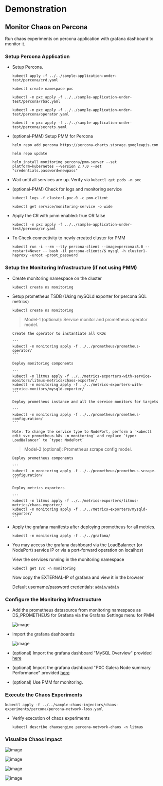 # Demonstration

## Monitor Chaos on Percona

Run chaos experiments on percona application with grafana dashboard to monitor it.

### Setup Percona Application

- Setup Percona.

  ```
  kubectl apply -f ../../sample-application-under-test/percona/crd.yaml
  ```

  ```
  kubectl create namespace pxc
  ```

  ```
  kubectl -n pxc apply -f ../../sample-application-under-test/percona/rbac.yaml
  ```

  ```
  kubectl -n pxc apply -f ../../sample-application-under-test/percona/operator.yaml
  ```

  ```
  kubectl -n pxc apply -f ../../sample-application-under-test/percona/secrets.yaml
  ```

- (optional-PMM) Setup PMM for Percona

  ```
  helm repo add percona https://percona-charts.storage.googleapis.com
  ```

  ```
  helm repo update
  ```

  ```
  helm install monitoring percona/pmm-server --set platform=kubernetes --version 2.7.0 --set "credentials.password=newpass"
  ```

- Wait until all services are up. Verify via `kubectl get pods -n pxc`

- (optional-PMM) Check for logs and monitoring service

  ```
  kubectl logs -f cluster1-pxc-0 -c pmm-client
  ```

  ```
  kubectl get service/monitoring-service -o wide
  ```

- Apply the CR with pmm:enabled: true OR false

  ```
  kubectl -n pxc apply -f ../../sample-application-under-test/percona/cr.yaml
  ```

- To Check connectivity to newly created cluster for PMM

  ```
  kubectl run -i --rm --tty percona-client --image=percona:8.0 --restart=Never -- bash -il percona-client:/$ mysql -h cluster1-haproxy -uroot -proot_password
  ```

### Setup the Monitoring Infrastructure (if not using PMM)

- Create monitoring namespace on the cluster

  ```
  kubectl create ns monitoring
  ```

- Setup prometheus TSDB (Using mySQLd exporter for percona SQL metrics)

  ```
  kubectl create ns monitoring
  ```

  > Model-1 (optional): Service monitor and prometheus operator model.

      Create the operator to instantiate all CRDs

      ```
      kubectl -n monitoring apply -f ../../prometheus/prometheus-operator/
      ```

      Deploy monitoring components

      ```
      kubectl -n litmus apply -f ../../metrics-exporters-with-service-monitors/litmus-metrics/chaos-exporter/
      kubectl -n monitoring apply -f ../../metrics-exporters-with-service-monitors/mysqld-exporter/
      ```

      Deploy prometheus instance and all the service monitors for targets

      ```
      kubectl -n monitoring apply -f ../../prometheus/prometheus-configuration/
      ```

      Note: To change the service type to NodePort, perform a `kubectl edit svc prometheus-k8s -n monitoring` and replace `type: LoadBalancer` to `type: NodePort`

  > Model-2 (optional): Prometheus scrape config model.

      Deploy prometheus components

      ```
      kubectl -n monitoring apply -f ../../prometheus/prometheus-scrape-configuration/
      ```

      Deploy metrics exporters

      ```
      kubectl -n litmus apply -f ../../metrics-exporters/litmus-metrics/chaos-exporter/
      kubectl -n monitoring apply -f ../../metrics-exporters/mysqld-exporter/
      ```

- Apply the grafana manifests after deploying prometheus for all metrics.

  ```
  kubectl -n monitoring apply -f ../../grafana/
  ```

- You may access the grafana dashboard via the LoadBalancer (or NodePort) service IP or via a port-forward operation on localhost

  View the services running in the monitoring namespace

  ```
  kubectl get svc -n monitoring
  ```

  Now copy the EXTERNAL-IP of grafana and view it in the browser

  Default username/password credentials: `admin/admin`

### Configure the Monitoring Infrastructure

- Add the prometheus datasource from monitoring namespace as DS_PROMETHEUS for Grafana via the Grafana Settings menu for PMM

  ![image](https://github.com/litmuschaos/litmus/blob/master/monitoring/screenshots/data-source-config.png?raw=true)

- Import the grafana dashboards

  ![image](https://github.com/litmuschaos/litmus/blob/master/monitoring/screenshots/import-dashboard.png?raw=true)

- (optional) Import the grafana dashboard "MySQL Overview" provided [here](https://raw.githubusercontent.com/litmuschaos/litmus/master/monitoring/grafana-dashboards/percona-sql/MySQL-Overview-Interleaved.json)

- (optional) Import the grafana dashboard "PXC Galera Node summary Performance" provided [here](https://raw.githubusercontent.com/litmuschaos/litmus/master/monitoring/grafana-dashboards/percona-sql/PXC_Galera_Node_Summary_Interleaved.json)

- (optional) Use PMM for monitoring.

### Execute the Chaos Experiments

```
kubectl apply -f ../../sample-chaos-injectors/chaos-experiments/percona/percona-network-loss.yaml
```

- Verify execution of chaos experiments

  ```
  kubectl describe chaosengine percona-network-chaos -n litmus
  ```

### Visualize Chaos Impact

![image](https://github.com/litmuschaos/litmus/blob/master/monitoring/screenshots/mySQL-Overview-1.png?raw=true)

![image](https://github.com/litmuschaos/litmus/blob/master/monitoring/screenshots/mySQL-Overview-2.png?raw=true)

![image](https://github.com/litmuschaos/litmus/blob/master/monitoring/screenshots/Galera-Node-Summary-1.png?raw=true)

![image](https://github.com/litmuschaos/litmus/blob/master/monitoring/screenshots/Galera-Node-Summary-2.png?raw=true)
